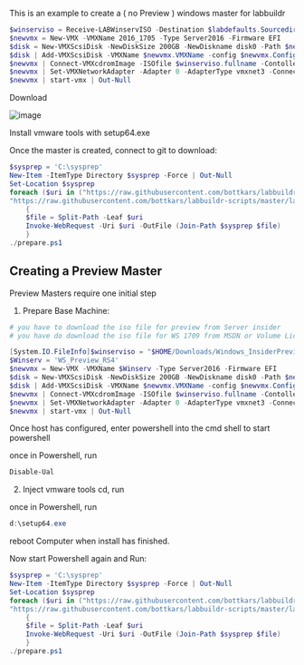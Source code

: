 This is an example to create a  ( no Preview ) windows master for labbuildr

```Powershell
$winserviso = Receive-LABWinservISO -Destination $labdefaults.Sourcedir -winserv_ver 2016 -lang en_US  
$newvmx = New-VMX -VMXName 2016_1705 -Type Server2016 -Firmware EFI  
$disk = New-VMXScsiDisk -NewDiskSize 200GB -NewDiskname disk0 -Path $newvmx.Path  
$disk | Add-VMXScsiDisk -VMXName $newvmx.VMXName -config $newvmx.Config -LUN 0 -Controller 0 -VirtualSSD | Out-Null 
$newvmx | Connect-VMXcdromImage -ISOfile $winserviso.fullname -Contoller sata -Port 0:1 | Out-Null  
$newvmx | Set-VMXNetworkAdapter -Adapter 0 -AdapterType vmxnet3 -ConnectionType bridged
$newvmx | start-vmx | Out-Null  
```


Download

![image](https://user-images.githubusercontent.com/8255007/32428375-a937399c-c2c5-11e7-8fd6-57ad5c289e16.png)

Install vmware tools with setup64.exe 

Once the master is created, connect to git to download:
```Powershell
$sysprep = 'C:\sysprep'
New-Item -ItemType Directory $sysprep -Force | Out-Null
Set-Location $sysprep
foreach ($uri in ("https://raw.githubusercontent.com/bottkars/labbuildr-scripts/master/labbuildr-scripts/Sysprep/Server2016.xml",
"https://raw.githubusercontent.com/bottkars/labbuildr-scripts/master/labbuildr-scripts/Sysprep/prepare.ps1"))
    {
    $file = Split-Path -Leaf $uri
    Invoke-WebRequest -Uri $uri -OutFile (Join-Path $sysprep $file)
    }
./prepare.ps1
```


## Creating a Preview Master 
Preview Masters require one initial step
1. Prepare Base Machine: 
```Powershell
# you have to download the iso file for preview from Server insider
# you have do download the iso file for WS 1709 from MSDN or Volume License

[System.IO.FileInfo]$winserviso = "$HOME/Downloads/Windows_InsiderPreview_Server_16278.iso"
$Winserv = 'WS_Preview_RS4'
$newvmx = New-VMX -VMXName $Winserv -Type Server2016 -Firmware EFI  
$disk = New-VMXScsiDisk -NewDiskSize 200GB -NewDiskname disk0 -Path $newvmx.Path  
$disk | Add-VMXScsiDisk -VMXName $newvmx.VMXName -config $newvmx.Config -LUN 0 -Controller 0 -VirtualSSD | Out-Null 
$newvmx | Connect-VMXcdromImage -ISOfile $winserviso.fullname -Contoller sata -Port 0:1 | Out-Null  
$newvmx | Set-VMXNetworkAdapter -Adapter 0 -AdapterType vmxnet3 -ConnectionType bridged
$newvmx | start-vmx | Out-Null  
```

Once host has configured, enter powershell into the cmd shell to start powershell

once in Powershell, run  
```Powershell
Disable-Ual
```

2. Inject vmware tools cd, run 

once in Powershell, run  
```Powershell
d:\setup64.exe
```

reboot Computer when install has finished.

Now start Powershell again and Run:
```Powershell
$sysprep = 'C:\sysprep'
New-Item -ItemType Directory $sysprep -Force | Out-Null
Set-Location $sysprep
foreach ($uri in ("https://raw.githubusercontent.com/bottkars/labbuildr-scripts/master/labbuildr-scripts/Sysprep/Server2016.xml",
"https://raw.githubusercontent.com/bottkars/labbuildr-scripts/master/labbuildr-scripts/Sysprep/prepare.ps1"))
    {
    $file = Split-Path -Leaf $uri
    Invoke-WebRequest -Uri $uri -OutFile (Join-Path $sysprep $file)
    }
./prepare.ps1
```

